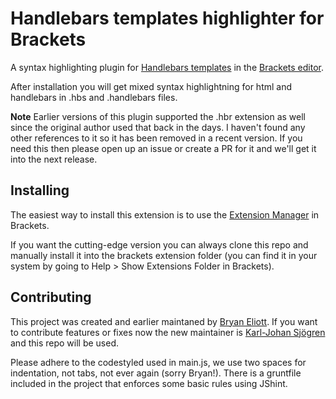 Handlebars templates highlighter for Brackets
===============================

A syntax highlighting plugin for [Handlebars templates](http://handlebarsjs.com/) in the [Brackets editor](http://brackets.io/).

After installation you will get mixed syntax highlightning for html and handlebars in .hbs and .handlebars files.

**Note** Earlier versions of this plugin supported the .hbr extension as well since the original author used that back in the days. I haven't found any other references to it so it has been removed in a recent version. If you need this then please open up an issue or create a PR for it and we'll get it into the next release.

Installing
----------

The easiest way to install this extension is to use the [Extension Manager](github.com/adobe/brackets/wiki/Brackets-Extensions) in Brackets.

If you want the cutting-edge version you can always clone this repo and manually install it into the brackets extension folder (you can find it in your system by going to Help > Show Extensions Folder in Brackets).

Contributing
------------

This project was created and earlier maintaned by [Bryan Eliott](https://github.com/Fordi). If you want to contribute features or fixes now the new maintainer is [Karl-Johan Sjögren](https://github.com/karl-sjogren) and this repo will be used.

Please adhere to the codestyled used in main.js, we use two spaces for indentation, not tabs, not ever again (sorry Bryan!). There is a gruntfile included in the project that enforces some basic rules using JShint.